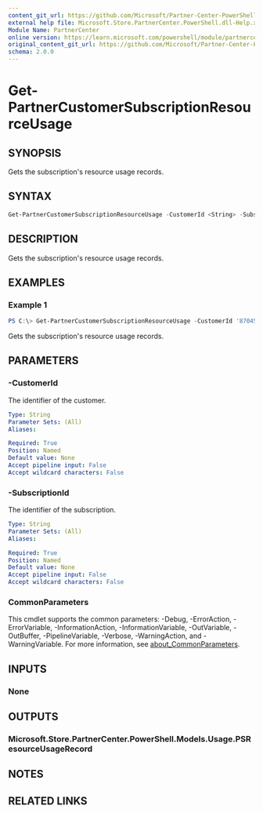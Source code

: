 ```yaml
---
content_git_url: https://github.com/Microsoft/Partner-Center-PowerShell/blob/master/docs/help/Get-PartnerCustomerSubscriptionResourceUsage.md
external help file: Microsoft.Store.PartnerCenter.PowerShell.dll-Help.xml
Module Name: PartnerCenter
online version: https://learn.microsoft.com/powershell/module/partnercenter/Get-PartnerCustomerSubscriptionResourceUsage
original_content_git_url: https://github.com/Microsoft/Partner-Center-PowerShell/blob/master/docs/help/Get-PartnerCustomerSubscriptionResourceUsage.md
schema: 2.0.0
---
```


# Get-PartnerCustomerSubscriptionResourceUsage

## SYNOPSIS
Gets the subscription's resource usage records.

## SYNTAX

```powershell
Get-PartnerCustomerSubscriptionResourceUsage -CustomerId <String> -SubscriptionId <String> [<CommonParameters>]
```

## DESCRIPTION
Gets the subscription's resource usage records.

## EXAMPLES

### Example 1
```powershell
PS C:\> Get-PartnerCustomerSubscriptionResourceUsage -CustomerId '87045e4b-ab69-4a8f-875a-af020b383bc6' -SubscriptionId 'd2a89f2d-1aa1-4f09-bc62-cefd8d0a005c'
```

Gets the subscription's resource usage records.

## PARAMETERS

### -CustomerId
The identifier of the customer.

```yaml
Type: String
Parameter Sets: (All)
Aliases:

Required: True
Position: Named
Default value: None
Accept pipeline input: False
Accept wildcard characters: False
```

### -SubscriptionId
The identifier of the subscription.

```yaml
Type: String
Parameter Sets: (All)
Aliases:

Required: True
Position: Named
Default value: None
Accept pipeline input: False
Accept wildcard characters: False
```

### CommonParameters
This cmdlet supports the common parameters: -Debug, -ErrorAction, -ErrorVariable, -InformationAction, -InformationVariable, -OutVariable, -OutBuffer, -PipelineVariable, -Verbose, -WarningAction, and -WarningVariable. For more information, see [about_CommonParameters](http://go.microsoft.com/fwlink/?LinkID=113216).

## INPUTS

### None

## OUTPUTS

### Microsoft.Store.PartnerCenter.PowerShell.Models.Usage.PSResourceUsageRecord

## NOTES

## RELATED LINKS
